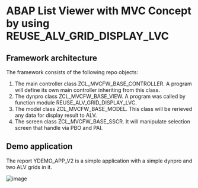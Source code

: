 # ABAP List Viewer with MVC Concept by using REUSE_ALV_GRID_DISPLAY_LVC
## Framework architecture
The framework consists of the following repo objects:
  1. The main controller class ZCL_MVCFW_BASE_CONTROLLER. A program will define its own main controller inheriting from this class.
  2. The dynpro class ZCL_MVCFW_BASE_VIEW. A program was called by function module REUSE_ALV_GRID_DISPLAY_LVC.
  3. The model class ZCL_MVCFW_BASE_MODEL. This class will be rerieved any data for display result to ALV. 
  4. The screen class ZCL_MVCFW_BASE_SSCR. It will manipulate selection screen that handle via PBO and PAI.  

## Demo application

The report YDEMO_APP_V2 is a simple application with a simple dynpro and two ALV grids in it.

![image](https://user-images.githubusercontent.com/57941447/200183813-4b2f9699-4a11-494a-9dd1-7c0e754c7304.png)
